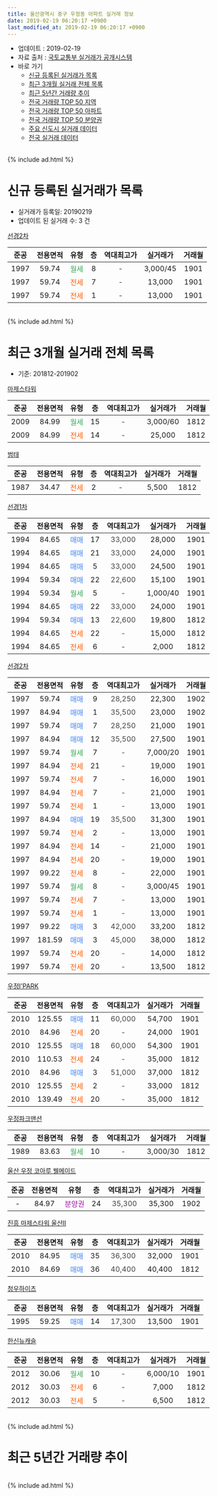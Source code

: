 ```yaml
---
title: 울산광역시 중구 우정동 아파트 실거래 정보
date: 2019-02-19 06:20:17 +0900
last_modified_at: 2019-02-19 06:20:17 +0900
---
```


* 업데이트 : 2019-02-19
* 자료 출처 : [국토교통부 실거래가 공개시스템](http://rt.molit.go.kr)
* 바로 가기
    * [신규 등록된 실거래가 목록](#신규-등록된-실거래가-목록)
    * [최근 3개월 실거래 전체 목록](#최근-3개월-실거래-전체-목록)
    * [최근 5년간 거래량 추이](#최근-5년간-거래량-추이)
    * [전국 거래량 TOP 50 지역](https://inasie.github.io/apt-trade-info/최근-3개월-전국에서-가장-거래가-많이-발생한-지역)
    * [전국 거래량 TOP 50 아파트](https://inasie.github.io/apt-trade-info/최근-3개월-전국에서-가장-거래가-많이-발생한-아파트)
    * [전국 거래량 TOP 50 분양권](https://inasie.github.io/apt-trade-info/최근-3개월-전국에서-가장-거래가-많이-발생한-분양권)
    * [주요 신도시 실거래 데이터](https://inasie.github.io/apt-trade-info/주요-신도시)
    * [전국 실거래 데이터](https://inasie.github.io/apt-trade-info/전국)
<br>
{% include ad.html %}
<br>

# 신규 등록된 실거래가 목록
* 실거래가 등록일: 20190219
* 업데이트 된 실거래 수: 3 건


[선경2차](https://search.naver.com/search.naver?query=%EC%9A%B8%EC%82%B0%EA%B4%91%EC%97%AD%EC%8B%9C+%EC%A4%91%EA%B5%AC+%EC%9A%B0%EC%A0%95%EB%8F%99+%EC%84%A0%EA%B2%BD2%EC%B0%A8)

|준공|전용면적|유형|층|역대최고가|실거래가|거래월|
|:---:|:---:|:---:|:---:|:---:|:---:|:---:|
|1997|59.74|<span style="color:#34a853">월세</span>|8|<span style="color:#444444">-</span>|3,000/45|1901|
|1997|59.74|<span style="color:#ff5a00">전세</span>|7|<span style="color:#444444">-</span>|13,000|1901|
|1997|59.74|<span style="color:#ff5a00">전세</span>|1|<span style="color:#444444">-</span>|13,000|1901|


<br>
{% include ad.html %}
<br>

# 최근 3개월 실거래 전체 목록
* 기준: 201812-201902


[마제스타워](https://search.naver.com/search.naver?query=%EC%9A%B8%EC%82%B0%EA%B4%91%EC%97%AD%EC%8B%9C+%EC%A4%91%EA%B5%AC+%EC%9A%B0%EC%A0%95%EB%8F%99+%EB%A7%88%EC%A0%9C%EC%8A%A4%ED%83%80%EC%9B%8C)

|준공|전용면적|유형|층|역대최고가|실거래가|거래월|
|:---:|:---:|:---:|:---:|:---:|:---:|:---:|
|2009|84.99|<span style="color:#34a853">월세</span>|15|<span style="color:#444444">-</span>|3,000/60|1812|
|2009|84.99|<span style="color:#ff5a00">전세</span>|14|<span style="color:#444444">-</span>|25,000|1812|

[범태](https://search.naver.com/search.naver?query=%EC%9A%B8%EC%82%B0%EA%B4%91%EC%97%AD%EC%8B%9C+%EC%A4%91%EA%B5%AC+%EC%9A%B0%EC%A0%95%EB%8F%99+%EB%B2%94%ED%83%9C)

|준공|전용면적|유형|층|역대최고가|실거래가|거래월|
|:---:|:---:|:---:|:---:|:---:|:---:|:---:|
|1987|34.47|<span style="color:#ff5a00">전세</span>|2|<span style="color:#444444">-</span>|5,500|1812|

[선경1차](https://search.naver.com/search.naver?query=%EC%9A%B8%EC%82%B0%EA%B4%91%EC%97%AD%EC%8B%9C+%EC%A4%91%EA%B5%AC+%EC%9A%B0%EC%A0%95%EB%8F%99+%EC%84%A0%EA%B2%BD1%EC%B0%A8)

|준공|전용면적|유형|층|역대최고가|실거래가|거래월|
|:---:|:---:|:---:|:---:|:---:|:---:|:---:|
|1994|84.65|<span style="color:#4285f3">매매</span>|17|<span style="color:#444444">33,000</span>|28,000|1901|
|1994|84.65|<span style="color:#4285f3">매매</span>|21|<span style="color:#444444">33,000</span>|24,000|1901|
|1994|84.65|<span style="color:#4285f3">매매</span>|5|<span style="color:#444444">33,000</span>|24,500|1901|
|1994|59.34|<span style="color:#4285f3">매매</span>|22|<span style="color:#444444">22,600</span>|15,100|1901|
|1994|59.34|<span style="color:#34a853">월세</span>|5|<span style="color:#444444">-</span>|1,000/40|1901|
|1994|84.65|<span style="color:#4285f3">매매</span>|22|<span style="color:#444444">33,000</span>|24,000|1901|
|1994|59.34|<span style="color:#4285f3">매매</span>|13|<span style="color:#444444">22,600</span>|19,800|1812|
|1994|84.65|<span style="color:#ff5a00">전세</span>|22|<span style="color:#444444">-</span>|15,000|1812|
|1994|84.65|<span style="color:#ff5a00">전세</span>|6|<span style="color:#444444">-</span>|2,000|1812|

[선경2차](https://search.naver.com/search.naver?query=%EC%9A%B8%EC%82%B0%EA%B4%91%EC%97%AD%EC%8B%9C+%EC%A4%91%EA%B5%AC+%EC%9A%B0%EC%A0%95%EB%8F%99+%EC%84%A0%EA%B2%BD2%EC%B0%A8)

|준공|전용면적|유형|층|역대최고가|실거래가|거래월|
|:---:|:---:|:---:|:---:|:---:|:---:|:---:|
|1997|59.74|<span style="color:#4285f3">매매</span>|9|<span style="color:#444444">28,250</span>|22,300|1902|
|1997|84.94|<span style="color:#4285f3">매매</span>|1|<span style="color:#444444">35,500</span>|23,000|1902|
|1997|59.74|<span style="color:#4285f3">매매</span>|7|<span style="color:#444444">28,250</span>|21,000|1901|
|1997|84.94|<span style="color:#4285f3">매매</span>|12|<span style="color:#444444">35,500</span>|27,500|1901|
|1997|59.74|<span style="color:#34a853">월세</span>|7|<span style="color:#444444">-</span>|7,000/20|1901|
|1997|84.94|<span style="color:#ff5a00">전세</span>|21|<span style="color:#444444">-</span>|19,000|1901|
|1997|59.74|<span style="color:#ff5a00">전세</span>|7|<span style="color:#444444">-</span>|16,000|1901|
|1997|84.94|<span style="color:#ff5a00">전세</span>|7|<span style="color:#444444">-</span>|21,000|1901|
|1997|59.74|<span style="color:#ff5a00">전세</span>|1|<span style="color:#444444">-</span>|13,000|1901|
|1997|84.94|<span style="color:#4285f3">매매</span>|19|<span style="color:#444444">35,500</span>|31,300|1901|
|1997|59.74|<span style="color:#ff5a00">전세</span>|2|<span style="color:#444444">-</span>|13,000|1901|
|1997|84.94|<span style="color:#ff5a00">전세</span>|14|<span style="color:#444444">-</span>|21,000|1901|
|1997|84.94|<span style="color:#ff5a00">전세</span>|20|<span style="color:#444444">-</span>|19,000|1901|
|1997|99.22|<span style="color:#ff5a00">전세</span>|8|<span style="color:#444444">-</span>|22,000|1901|
|1997|59.74|<span style="color:#34a853">월세</span>|8|<span style="color:#444444">-</span>|3,000/45|1901|
|1997|59.74|<span style="color:#ff5a00">전세</span>|7|<span style="color:#444444">-</span>|13,000|1901|
|1997|59.74|<span style="color:#ff5a00">전세</span>|1|<span style="color:#444444">-</span>|13,000|1901|
|1997|99.22|<span style="color:#4285f3">매매</span>|3|<span style="color:#444444">42,000</span>|33,200|1812|
|1997|181.59|<span style="color:#4285f3">매매</span>|3|<span style="color:#444444">45,000</span>|38,000|1812|
|1997|59.74|<span style="color:#ff5a00">전세</span>|20|<span style="color:#444444">-</span>|14,000|1812|
|1997|59.74|<span style="color:#ff5a00">전세</span>|20|<span style="color:#444444">-</span>|13,500|1812|

[우정I'PARK](https://search.naver.com/search.naver?query=%EC%9A%B8%EC%82%B0%EA%B4%91%EC%97%AD%EC%8B%9C+%EC%A4%91%EA%B5%AC+%EC%9A%B0%EC%A0%95%EB%8F%99+%EC%9A%B0%EC%A0%95I%27PARK)

|준공|전용면적|유형|층|역대최고가|실거래가|거래월|
|:---:|:---:|:---:|:---:|:---:|:---:|:---:|
|2010|125.55|<span style="color:#4285f3">매매</span>|11|<span style="color:#444444">60,000</span>|54,700|1901|
|2010|84.96|<span style="color:#ff5a00">전세</span>|20|<span style="color:#444444">-</span>|24,000|1901|
|2010|125.55|<span style="color:#4285f3">매매</span>|18|<span style="color:#444444">60,000</span>|54,300|1901|
|2010|110.53|<span style="color:#ff5a00">전세</span>|24|<span style="color:#444444">-</span>|35,000|1812|
|2010|84.96|<span style="color:#4285f3">매매</span>|3|<span style="color:#444444">51,000</span>|37,000|1812|
|2010|125.55|<span style="color:#ff5a00">전세</span>|2|<span style="color:#444444">-</span>|33,000|1812|
|2010|139.49|<span style="color:#ff5a00">전세</span>|20|<span style="color:#444444">-</span>|35,000|1812|

[우정파크맨션](https://search.naver.com/search.naver?query=%EC%9A%B8%EC%82%B0%EA%B4%91%EC%97%AD%EC%8B%9C+%EC%A4%91%EA%B5%AC+%EC%9A%B0%EC%A0%95%EB%8F%99+%EC%9A%B0%EC%A0%95%ED%8C%8C%ED%81%AC%EB%A7%A8%EC%85%98)

|준공|전용면적|유형|층|역대최고가|실거래가|거래월|
|:---:|:---:|:---:|:---:|:---:|:---:|:---:|
|1989|83.63|<span style="color:#34a853">월세</span>|10|<span style="color:#444444">-</span>|3,000/30|1812|


<script async src="//pagead2.googlesyndication.com/pagead/js/adsbygoogle.js"></script>
<!-- 기본 -->
<ins class="adsbygoogle"
     style="display:block"
     data-ad-client="ca-pub-2446590836940007"
     data-ad-slot="1659523306"
     data-ad-format="auto"
     data-full-width-responsive="true"></ins>
<script>
(adsbygoogle = window.adsbygoogle || []).push({});
</script>


[울산 우정 코아루 웰메이드](https://search.naver.com/search.naver?query=%EC%9A%B8%EC%82%B0%EA%B4%91%EC%97%AD%EC%8B%9C+%EC%A4%91%EA%B5%AC+%EC%9A%B0%EC%A0%95%EB%8F%99+%EC%9A%B8%EC%82%B0+%EC%9A%B0%EC%A0%95+%EC%BD%94%EC%95%84%EB%A3%A8+%EC%9B%B0%EB%A9%94%EC%9D%B4%EB%93%9C)

|준공|전용면적|유형|층|역대최고가|실거래가|거래월|
|:---:|:---:|:---:|:---:|:---:|:---:|:---:|
|-|84.97|<span style="color:#9C11A5">분양권</span>|24|<span style="color:#444444">35,300</span>|35,300|1902|

[진흥 마제스타워 울산Ⅱ](https://search.naver.com/search.naver?query=%EC%9A%B8%EC%82%B0%EA%B4%91%EC%97%AD%EC%8B%9C+%EC%A4%91%EA%B5%AC+%EC%9A%B0%EC%A0%95%EB%8F%99+%EC%A7%84%ED%9D%A5+%EB%A7%88%EC%A0%9C%EC%8A%A4%ED%83%80%EC%9B%8C+%EC%9A%B8%EC%82%B0%E2%85%A1)

|준공|전용면적|유형|층|역대최고가|실거래가|거래월|
|:---:|:---:|:---:|:---:|:---:|:---:|:---:|
|2010|84.95|<span style="color:#4285f3">매매</span>|35|<span style="color:#444444">36,300</span>|32,000|1901|
|2010|84.69|<span style="color:#4285f3">매매</span>|36|<span style="color:#444444">40,400</span>|40,400|1812|

[청우하이츠](https://search.naver.com/search.naver?query=%EC%9A%B8%EC%82%B0%EA%B4%91%EC%97%AD%EC%8B%9C+%EC%A4%91%EA%B5%AC+%EC%9A%B0%EC%A0%95%EB%8F%99+%EC%B2%AD%EC%9A%B0%ED%95%98%EC%9D%B4%EC%B8%A0)

|준공|전용면적|유형|층|역대최고가|실거래가|거래월|
|:---:|:---:|:---:|:---:|:---:|:---:|:---:|
|1995|59.25|<span style="color:#4285f3">매매</span>|14|<span style="color:#444444">17,300</span>|13,500|1901|

[한신뉴캐슬](https://search.naver.com/search.naver?query=%EC%9A%B8%EC%82%B0%EA%B4%91%EC%97%AD%EC%8B%9C+%EC%A4%91%EA%B5%AC+%EC%9A%B0%EC%A0%95%EB%8F%99+%ED%95%9C%EC%8B%A0%EB%89%B4%EC%BA%90%EC%8A%AC)

|준공|전용면적|유형|층|역대최고가|실거래가|거래월|
|:---:|:---:|:---:|:---:|:---:|:---:|:---:|
|2012|30.06|<span style="color:#34a853">월세</span>|10|<span style="color:#444444">-</span>|6,000/10|1901|
|2012|30.03|<span style="color:#ff5a00">전세</span>|6|<span style="color:#444444">-</span>|7,000|1812|
|2012|30.03|<span style="color:#ff5a00">전세</span>|5|<span style="color:#444444">-</span>|6,500|1812|


<br>
{% include ad.html %}
<br>

# 최근 5년간 거래량 추이


<div style="width:100%;">
    <canvas id="deal_progress" height="200"></canvas>
</div>

<script>
new Chart(document.getElementById("deal_progress"), {
    type: 'line',
    data: {
        labels: ['201402','201403','201404','201405','201406','201407','201408','201409','201410','201411','201412','201501','201502','201503','201504','201505','201506','201507','201508','201509','201510','201511','201512','201601','201602','201603','201604','201605','201606','201607','201608','201609','201610','201611','201612','201701','201702','201703','201704','201705','201706','201707','201708','201709','201710','201711','201712','201801','201802','201803','201804','201805','201806','201807','201808','201809','201810','201811','201812','201901','201902'],
        datasets: [{
            label: '매매',
            pointRadius: 1,
            data: [37, 60, 47, 25, 36, 39, 36, 37, 38, 28, 17, 23, 34, 48, 51, 45, 36, 25, 29, 26, 38, 23, 26, 17, 18, 25, 38, 13, 29, 18, 15, 28, 21, 23, 15, 13, 11, 18, 20, 10, 25, 18, 17, 17, 13, 14, 17, 21, 6, 20, 16, 7, 14, 9, 6, 9, 17, 13, 5, 12, 3],
            borderColor: "rgba(255, 201, 14, 1)",
            backgroundColor: "rgba(255, 201, 14, 0.5)",
            fill: false,
            lineTension: 0
        },{
            label: '전월세',
            pointRadius: 1,
            data: [22, 21, 18, 23, 16, 17, 21, 14, 13, 19, 17, 16, 13, 23, 14, 15, 15, 15, 9, 16, 17, 15, 15, 22, 14, 14, 24, 12, 13, 18, 13, 15, 16, 11, 15, 16, 16, 23, 17, 13, 11, 13, 7, 10, 17, 16, 9, 15, 8, 15, 11, 10, 6, 14, 8, 6, 12, 6, 13, 15, 0],
            borderColor: "rgba(0, 141, 185, 1)",
            backgroundColor: "rgba(0, 141, 185, 0.5)",
            fill: false,
            lineTension: 0
        }
        ]
    },
    options: {
        responsive: true,
        title: {
            display: false
        },
        tooltips: {
            mode: 'index',
            intersect: false
        },
        hover: {
            mode: 'nearest',
            intersect: true
        },
        scales: {
            xAxes: [{
                display: true,
                scaleLabel: {
                    display: true,
                    labelString: '년/월'
                }
            }],
            yAxes: [{
                display: true,
                ticks: {
                    suggestedMin: 0,
                },
                scaleLabel: {
                    display: true,
                    labelString: '실거래 수'
                }
            }]
        }
    }
});

</script>


<br>
{% include ad.html %}
<br>

